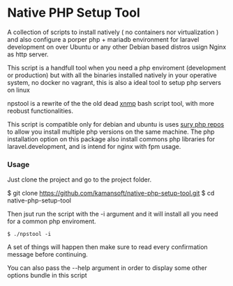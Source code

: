 # Native PHP Setup Tool
A collection of scripts to install natively ( no containers nor virtualization ) and also configure a porper php + mariadb environment for laravel development on over Ubuntu or any other Debian based distros usign Nginx as http server.


This script is a handfull tool when you need a php enviroment (development or production) but with all the binaries installed natively in your operative system, no docker no vagrant, this is also a ideal tool to setup php servers on linux

npstool is a rewrite of the the old dead [xnmp](https://github.com/lemyskaman/xnmp) bash script tool, with more reobust functionalities.

This script is compatible only for debian and ubuntu is uses [sury php repos](https://deb.sury.org/) to allow you install multiple php versions on the same machine. The php installation option on this package also install commons php libraries for laravel.development, and is intend for nginx with fpm usage.


### Usage

Just clone the project and go to the project folder.
   
   $ git clone https://github.com/kamansoft/native-php-setup-tool.git 
   $ cd native-php-setup-tool

Then jsut run the script with the -i argument  and it will install all you need for a common php enviroment.

    $ ./npstool -i

A set of things will happen then make sure to read every confirmation message before continuing.

You can also pass the --help argument in order to display some other options bundle in this script

  






